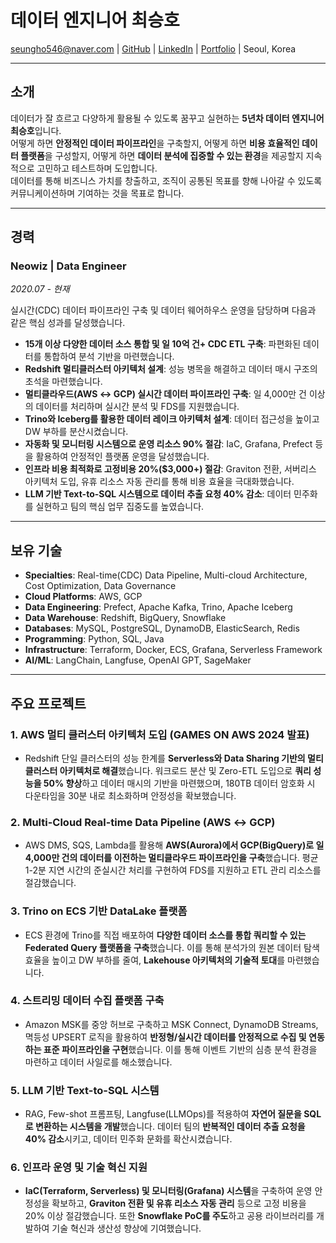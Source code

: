 
# 데이터 엔지니어 최승호

<seungho546@naver.com> | [GitHub](https://github.com/smothly) | [LinkedIn](https://www.linkedin.com/in/csh0911/) | [Portfolio](https://smothly.github.io/) | Seoul, Korea

---

## 소개

데이터가 잘 흐르고 다양하게 활용될 수 있도록 꿈꾸고 실현하는 **5년차 데이터 엔지니어 최승호**입니다.<br>
어떻게 하면 **안정적인 데이터 파이프라인**을 구축할지, 어떻게 하면 **비용 효율적인 데이터 플랫폼**을 구성할지, 어떻게 하면 **데이터 분석에 집중할 수 있는 환경**을 제공할지 지속적으로 고민하고 테스트하며 도입합니다.<br>
데이터를 통해 비즈니스 가치를 창출하고, 조직이 공통된 목표를 향해 나아갈 수 있도록 커뮤니케이션하며 기여하는 것을 목표로 합니다.

---

## 경력

### **Neowiz** | Data Engineer
*2020.07 - 현재*

실시간(CDC) 데이터 파이프라인 구축 및 데이터 웨어하우스 운영을 담당하며 다음과 같은 핵심 성과를 달성했습니다.

-   **15개 이상 다양한 데이터 소스 통합 및 일 10억 건+ CDC ETL 구축**: 파편화된 데이터를 통합하여 분석 기반을 마련했습니다.
-   **Redshift 멀티클러스터 아키텍처 설계**: 성능 병목을 해결하고 데이터 매시 구조의 초석을 마련했습니다.
-   **멀티클라우드(AWS ↔ GCP) 실시간 데이터 파이프라인 구축**: 일 4,000만 건 이상의 데이터를 처리하며 실시간 분석 및 FDS를 지원했습니다.
-   **Trino와 Iceberg를 활용한 데이터 레이크 아키텍처 설계**: 데이터 접근성을 높이고 DW 부하를 분산시켰습니다.
-   **자동화 및 모니터링 시스템으로 운영 리소스 90% 절감**: IaC, Grafana, Prefect 등을 활용하여 안정적인 플랫폼 운영을 달성했습니다.
-   **인프라 비용 최적화로 고정비용 20%($3,000+) 절감**: Graviton 전환, 서버리스 아키텍처 도입, 유휴 리소스 자동 관리를 통해 비용 효율을 극대화했습니다.
-   **LLM 기반 Text-to-SQL 시스템으로 데이터 추출 요청 40% 감소**: 데이터 민주화를 실현하고 팀의 핵심 업무 집중도를 높였습니다.

---

## 보유 기술

-   **Specialties**: Real-time(CDC) Data Pipeline, Multi-cloud Architecture, Cost Optimization, Data Governance
-   **Cloud Platforms**: AWS, GCP
-   **Data Engineering**: Prefect, Apache Kafka, Trino, Apache Iceberg
-   **Data Warehouse**: Redshift, BigQuery, Snowflake
-   **Databases**: MySQL, PostgreSQL, DynamoDB, ElasticSearch, Redis
-   **Programming**: Python, SQL, Java
-   **Infrastructure**: Terraform, Docker, ECS, Grafana, Serverless Framework
-   **AI/ML**: LangChain, Langfuse, OpenAI GPT, SageMaker

---

## 주요 프로젝트

### **1. AWS 멀티 클러스터 아키텍처 도입 (GAMES ON AWS 2024 발표)**
-   Redshift 단일 클러스터의 성능 한계를 **Serverless와 Data Sharing 기반의 멀티 클러스터 아키텍처로 해결**했습니다. 워크로드 분산 및 Zero-ETL 도입으로 **쿼리 성능을 50% 향상**하고 데이터 매시의 기반을 마련했으며, 180TB 데이터 암호화 시 다운타임을 30분 내로 최소화하며 안정성을 확보했습니다.

### **2. Multi-Cloud Real-time Data Pipeline (AWS ↔ GCP)**
-   AWS DMS, SQS, Lambda를 활용해 **AWS(Aurora)에서 GCP(BigQuery)로 일 4,000만 건의 데이터를 이전하는 멀티클라우드 파이프라인을 구축**했습니다. 평균 1-2분 지연 시간의 준실시간 처리를 구현하여 FDS를 지원하고 ETL 관리 리소스를 절감했습니다.

### **3. Trino on ECS 기반 DataLake 플랫폼**
-   ECS 환경에 Trino를 직접 배포하여 **다양한 데이터 소스를 통합 쿼리할 수 있는 Federated Query 플랫폼을 구축**했습니다. 이를 통해 분석가의 원본 데이터 탐색 효율을 높이고 DW 부하를 줄여, **Lakehouse 아키텍처의 기술적 토대**를 마련했습니다.

### **4. 스트리밍 데이터 수집 플랫폼 구축**
-   Amazon MSK를 중앙 허브로 구축하고 MSK Connect, DynamoDB Streams, 멱등성 UPSERT 로직을 활용하여 **반정형/실시간 데이터를 안정적으로 수집 및 연동하는 표준 파이프라인을 구현**했습니다. 이를 통해 이벤트 기반의 심층 분석 환경을 마련하고 데이터 사일로를 해소했습니다.

### **5. LLM 기반 Text-to-SQL 시스템**
-   RAG, Few-shot 프롬프팅, Langfuse(LLMOps)를 적용하여 **자연어 질문을 SQL로 변환하는 시스템을 개발**했습니다. 데이터 팀의 **반복적인 데이터 추출 요청을 40% 감소**시키고, 데이터 민주화 문화를 확산시켰습니다.

### **6. 인프라 운영 및 기술 혁신 지원**
-   **IaC(Terraform, Serverless) 및 모니터링(Grafana) 시스템**을 구축하여 운영 안정성을 확보하고, **Graviton 전환 및 유휴 리소스 자동 관리** 등으로 고정 비용을 20% 이상 절감했습니다. 또한 **Snowflake PoC를 주도**하고 공용 라이브러리를 개발하여 기술 혁신과 생산성 향상에 기여했습니다.
